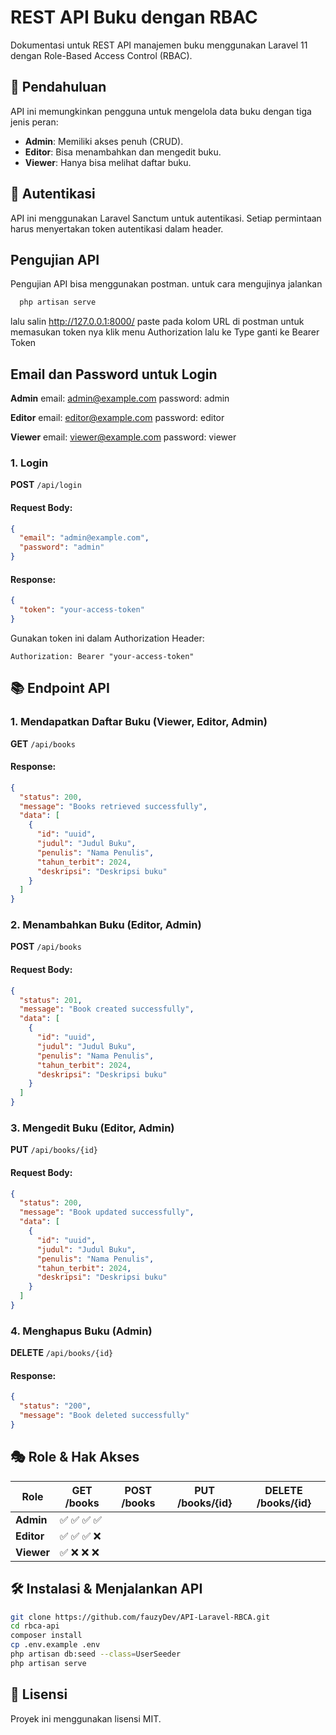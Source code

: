 # REST API Buku dengan RBAC

Dokumentasi untuk REST API manajemen buku menggunakan Laravel 11 dengan Role-Based Access Control (RBAC).

## 📌 Pendahuluan

API ini memungkinkan pengguna untuk mengelola data buku dengan tiga jenis peran:

- **Admin**: Memiliki akses penuh (CRUD).
- **Editor**: Bisa menambahkan dan mengedit buku.
- **Viewer**: Hanya bisa melihat daftar buku.

## 🔑 Autentikasi

API ini menggunakan Laravel Sanctum untuk autentikasi. Setiap permintaan harus menyertakan token autentikasi dalam header.

## Pengujian API
Pengujian API bisa menggunakan postman. 
untuk cara mengujinya jalankan

```sh 
  php artisan serve
```
lalu salin http://127.0.0.1:8000/
paste pada kolom URL di postman
untuk memasukan token nya klik menu Authorization lalu ke Type ganti ke Bearer Token

## Email dan Password untuk Login

**Admin**
email: admin@example.com
password: admin

**Editor**
email: editor@example.com
password: editor

**Viewer**
email: viewer@example.com
password: viewer

### 1. Login

**POST** `/api/login`

#### Request Body:
```json
{
  "email": "admin@example.com",
  "password": "admin"
}
```

#### Response:
```json
{
  "token": "your-access-token"
}
```

Gunakan token ini dalam Authorization Header:
```
Authorization: Bearer "your-access-token"
```

## 📚 Endpoint API

### 1. Mendapatkan Daftar Buku (Viewer, Editor, Admin)

**GET** `/api/books`

#### Response:
```json
{
  "status": 200,
  "message": "Books retrieved successfully",
  "data": [
    {
      "id": "uuid",
      "judul": "Judul Buku",
      "penulis": "Nama Penulis",
      "tahun_terbit": 2024,
      "deskripsi": "Deskripsi buku"
    }
  ]
}
```

### 2. Menambahkan Buku (Editor, Admin)

**POST** `/api/books`

#### Request Body:
```json
{
  "status": 201,
  "message": "Book created successfully",
  "data": [
    {
      "id": "uuid",
      "judul": "Judul Buku",
      "penulis": "Nama Penulis",
      "tahun_terbit": 2024,
      "deskripsi": "Deskripsi buku"
    }
  ]
}
```

### 3. Mengedit Buku (Editor, Admin)

**PUT** `/api/books/{id}`

#### Request Body:
```json
{
  "status": 200,
  "message": "Book updated successfully",
  "data": [
    {
      "id": "uuid",
      "judul": "Judul Buku",
      "penulis": "Nama Penulis",
      "tahun_terbit": 2024,
      "deskripsi": "Deskripsi buku"
    }
  ]
}
```

### 4. Menghapus Buku (Admin)

**DELETE** `/api/books/{id}`

#### Response:
```json
{
  "status": "200",
  "message": "Book deleted successfully"
}
```

## 🎭 Role & Hak Akses

| Role       | GET /books | POST /books | PUT /books/{id} | DELETE /books/{id} |
|------------|------------|-------------|-----------------|--------------------|
| **Admin**  |    ✅            ✅            ✅                 ✅          |
| **Editor** |    ✅            ✅            ✅                 ❌          |
| **Viewer** |    ✅            ❌            ❌                 ❌          |

## 🛠 Instalasi & Menjalankan API

```sh
git clone https://github.com/fauzyDev/API-Laravel-RBCA.git
cd rbca-api
composer install
cp .env.example .env
php artisan db:seed --class=UserSeeder
php artisan serve
```

## 📝 Lisensi

Proyek ini menggunakan lisensi MIT.

